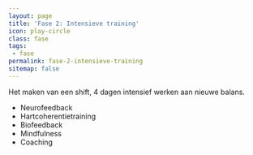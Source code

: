 ```yaml
---
layout: page
title: 'Fase 2: Intensieve training'
icon: play-circle
class: fase
tags:
 - fase
permalink: fase-2-intensieve-training
sitemap: false
---
```

Het maken van een shift, 4 dagen intensief werken aan nieuwe balans.

* Neurofeedback
* Hartcoherentietraining
* Biofeedback
* Mindfulness
* Coaching